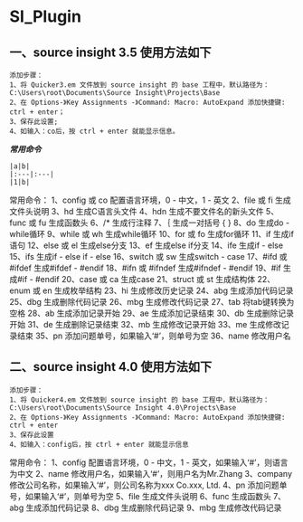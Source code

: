 # SI_Plugin

## 一、source insight 3.5 使用方法如下
```
添加步骤：
1、将 Quicker3.em 文件放到 source insight 的 base 工程中，默认路径为：C:\Users\root\Documents\Source Insight\Projects\Base
2、在 Options-》Key Assignments -》Command: Macro: AutoExpand 添加快捷键: ctrl + enter；
3、保存此设置;
4、如输入：co后，按 ctrl + enter 就能显示信息。
```

***常用命令<br>***
```
|a|b|
|:---|:---|
|1|b|
```
常用命令：
1、config 或 co 			配置语言环境，0 - 中文，1 - 英文
2、file 或 fi				生成文件头说明
3、hd						生成C语言头文件
4、hdn						生成不要文件名的新头文件
5、func 或 fu				生成函数头
6、/*						生成行注释
7、｛						生成一对括号 { }
8、do						生成do - while循环
9、while 或 wh				生成while循环
10、for 或 fo				生成for循环
11、if						生成if语句
12、else 或 el				生成else分支
13、ef						生成else if分支
14、ife						生成if - else
15、ifs						生成if - else if - else
16、switch 或 sw			生成switch - case
17、#ifd 或 #ifdef			生成#ifdef - #endif
18、#ifn 或 #ifndef			生成#ifndef - #endif
19、#if 					生成#if - #endif
20、case 或 ca 				生成case
21、struct 或 st			生成结构体
22、enum 或 en 				生成枚举结构
23、hi						生成修改历史记录
24、abg						生成添加代码记录
25、dbg						生成删除代码记录
26、mbg						生成修改代码记录
27、tab						将tab键转换为空格
28、ab						生成添加记录开始
29、ae						生成添加记录结束
30、db						生成删除记录开始
31、de						生成删除记录结束
32、mb						生成修改记录开始
33、me						生成修改记录结束
35、pn						添加问题单号，如果输入‘#’，则单号为空
36、name					修改用户名


## 二、source insight 4.0 使用方法如下
```
添加步骤：
1、将 Quicker4.em 文件放到 source insight 的 base 工程中，默认路径为：C:\Users\root\Documents\Source Insight 4.0\Projects\Base
2、在 Options-》Key Assignments -》Command: Macro: AutoExpand 添加快捷键: ctrl + enter
3、保存此设置
4、如输入：config后，按 ctrl + enter 就能显示信息
```

常用命令：
1、config  			        配置语言环境，0 - 中文，1 - 英文，如果输入‘#’，则语言为中文
2、name					    修改用户名，如果输入‘#’，则用户名为Mr.Zhang
3、company                  修改公司名称，如果输入‘#’，则公司名称为xxx Co.xxx, Ltd.
4、pn						添加问题单号，如果输入‘#’，则单号为空
5、file      				生成文件头说明
6、func		       		    生成函数头
7、abg						生成添加代码记录
8、dbg						生成删除代码记录
9、mbg						生成修改代码记录

